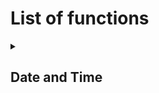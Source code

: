 # List of functions

<details>
  <summary>
    <h2>Date and Time</h2>
  </summary>

  ### strftime

  #### Essa função possui até 2 argumentos e tem a função de retornar o horário ou a data conforme os argumentos. A seguir, a lista de marcadores:

##### 1. <code>%d</code> dia do mês: 01-31

```sql
SELECT strftime('%d');
```

##### 2. %F data no formato: YYYY-MM-DD

```SQL
SELECT strftime('%F');
```

##### 3. <code>%j</code> dia do ano: 001-366

```SQL
SELECT strftime('%j');
```

##### 4. <code>%m</code> mês do ano: 1-12

```SQL
SELECT strftime('%m');
```

##### 5. <code>%W</code> semana do ano a partir da primeira segunda: 00-53

```SQL
SELECT strftime('%W');
```

##### 6. <code>%p</code> "am" ou "pm" dependendo do horário:

```SQL
SELECT strftime('%p');
```

##### 7. <code>%H</code> horas: 00-24

```SQL
SELECT strftime('%H');
```

##### 8. <code>%M</code> minutos: 00-59

```SQL
SELECT strftime('%M');
```

##### 9. <code>%S</code> segundos: 00-59

```SQL
SELECT strftime('%S');
```

</details>
